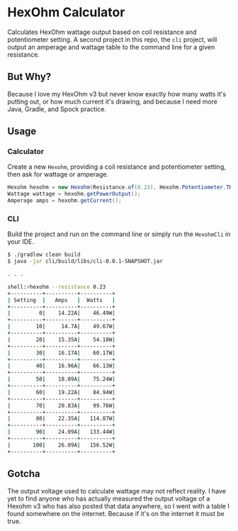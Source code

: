 # HexOhm Calculator

Calculates HexOhm wattage output based on coil resistance and potentiometer setting. A second project in this repo, the 
`cli` project, will output an amperage and wattage table to the command line for a given resistance.

## But Why?

Because I love my HexOhm v3 but never know exactly how many watts it's putting out, or how much current it's drawing, 
and because I need more Java, Gradle, and Spock practice.

## Usage

### Calculator

Create a new `Hexohm`, providing a coil resistance and potentiometer setting, then ask for wattage or amperage.

```java
Hexohm hexohm = new Hexohm(Resistance.of(0.23), Hexohm.Potentiometer.THIRTY);
Wattage wattage = hexohm.getPowerOutput();
Amperage amps = hexohm.getCurrent();
```

### CLI

Build the project and run on the command line or simply run the `HexohmCli` in your IDE.

```bash
$ ./gradlew clean build
$ java -jar cli/build/libs/cli-0.0.1-SNAPSHOT.jar

. . .

shell:>hexohm --resistance 0.23
+----------+----------+----------+
| Setting  |   Amps   |  Watts   |
+----------+----------+----------+
|         0|    14.22A|    46.49W|
+----------+----------+----------+
|        10|     14.7A|    49.67W|
+----------+----------+----------+
|        20|    15.35A|    54.18W|
+----------+----------+----------+
|        30|    16.17A|    60.17W|
+----------+----------+----------+
|        40|    16.96A|    66.13W|
+----------+----------+----------+
|        50|    18.09A|    75.24W|
+----------+----------+----------+
|        60|    19.22A|    84.94W|
+----------+----------+----------+
|        70|    20.83A|    99.76W|
+----------+----------+----------+
|        80|    22.35A|   114.87W|
+----------+----------+----------+
|        90|    24.09A|   133.44W|
+----------+----------+----------+
|       100|    26.09A|   156.52W|
+----------+----------+----------+

```

## Gotcha

The output voltage used to calculate wattage may not reflect reality. I have yet to find anyone who has actually measured 
the output voltage of a Hexohm v3 who has also posted that data anywhere, so I went with a table I found somewhere on the internet.
Because if it's on the internet it must be true.
